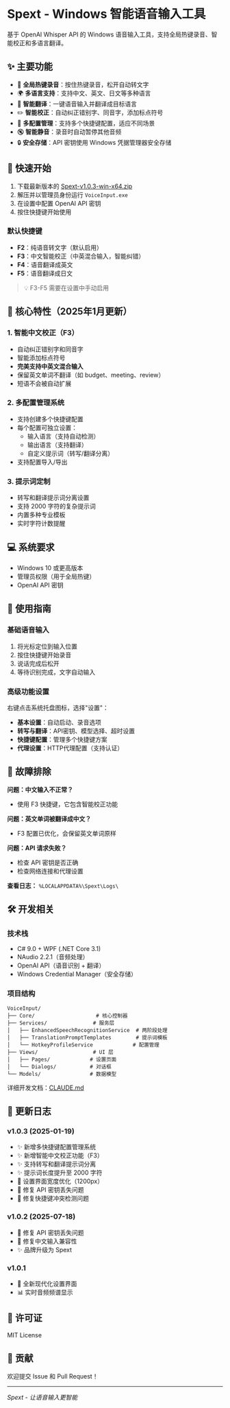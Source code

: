 # Spext - Windows 智能语音输入工具

基于 OpenAI Whisper API 的 Windows 语音输入工具，支持全局热键录音、智能校正和多语言翻译。

## ✨ 主要功能

- 🎤 **全局热键录音**：按住热键录音，松开自动转文字
- 🌍 **多语言支持**：支持中文、英文、日文等多种语言
- 🔄 **智能翻译**：一键语音输入并翻译成目标语言
- ✏️ **智能校正**：自动纠正错别字、同音字，添加标点符号
- 🎯 **多配置管理**：支持多个快捷键配置，适应不同场景
- 🔇 **智能静音**：录音时自动暂停其他音频
- 🔒 **安全存储**：API 密钥使用 Windows 凭据管理器安全存储

## 🚀 快速开始

1. 下载最新版本的 [Spext-v1.0.3-win-x64.zip](release/Spext-v1.0.3-win-x64.zip)
2. 解压并以管理员身份运行 `VoiceInput.exe`
3. 在设置中配置 OpenAI API 密钥
4. 按住快捷键开始使用

### 默认快捷键

- **F2**：纯语音转文字（默认启用）
- **F3**：中文智能校正（中英混合输入，智能纠错）
- **F4**：语音翻译成英文
- **F5**：语音翻译成日文

> 💡 F3-F5 需要在设置中手动启用

## 🎯 核心特性（2025年1月更新）

### 1. 智能中文校正（F3）
- 自动纠正错别字和同音字
- 智能添加标点符号
- **完美支持中英文混合输入**
- 保留英文单词不翻译（如 budget、meeting、review）
- 短语不会被自动扩展

### 2. 多配置管理系统
- 支持创建多个快捷键配置
- 每个配置可独立设置：
  - 输入语言（支持自动检测）
  - 输出语言（支持翻译）
  - 自定义提示词（转写/翻译分离）
- 支持配置导入/导出

### 3. 提示词定制
- 转写和翻译提示词分离设置
- 支持 2000 字符的复杂提示词
- 内置多种专业模板
- 实时字符计数提醒

## 💻 系统要求

- Windows 10 或更高版本
- 管理员权限（用于全局热键）
- OpenAI API 密钥

## 📖 使用指南

### 基础语音输入
1. 将光标定位到输入位置
2. 按住快捷键开始录音
3. 说话完成后松开
4. 等待识别完成，文字自动输入

### 高级功能设置
右键点击系统托盘图标，选择"设置"：
- **基本设置**：自动启动、录音选项
- **转写与翻译**：API密钥、模型选择、超时设置
- **快捷键配置**：管理多个快捷键方案
- **代理设置**：HTTP代理配置（支持认证）

## 🔧 故障排除

**问题：中文输入不正常？**
- 使用 F3 快捷键，它包含智能校正功能

**问题：英文单词被翻译成中文？**
- F3 配置已优化，会保留英文单词原样

**问题：API 请求失败？**
- 检查 API 密钥是否正确
- 检查网络连接和代理设置

**查看日志：** `%LOCALAPPDATA%\Spext\Logs\`

## 🛠️ 开发相关

### 技术栈
- C# 9.0 + WPF (.NET Core 3.1)
- NAudio 2.2.1（音频处理）
- OpenAI API（语音识别 + 翻译）
- Windows Credential Manager（安全存储）

### 项目结构
```
VoiceInput/
├── Core/                    # 核心控制器
├── Services/               # 服务层
│   ├── EnhancedSpeechRecognitionService  # 两阶段处理
│   ├── TranslationPromptTemplates        # 提示词模板
│   └── HotkeyProfileService             # 配置管理
├── Views/                  # UI 层
│   ├── Pages/             # 设置页面
│   └── Dialogs/           # 对话框
└── Models/                # 数据模型
```

详细开发文档：[CLAUDE.md](CLAUDE.md)

## 📝 更新日志

### v1.0.3 (2025-01-19)
- ✨ 新增多快捷键配置管理系统
- ✨ 新增智能中文校正功能（F3）
- ✨ 支持转写和翻译提示词分离
- ✨ 提示词长度提升至 2000 字符
- 🎨 设置界面宽度优化（1200px）
- 🐛 修复 API 密钥丢失问题
- 🐛 修复快捷键冲突检测问题

### v1.0.2 (2025-07-18)
- 🐛 修复 API 密钥丢失问题
- 🐛 修复中文输入兼容性
- ✨ 品牌升级为 Spext

### v1.0.1
- 🎨 全新现代化设置界面
- 📊 实时音频频谱显示

## 📄 许可证

MIT License

## 🤝 贡献

欢迎提交 Issue 和 Pull Request！

---

*Spext - 让语音输入更智能*